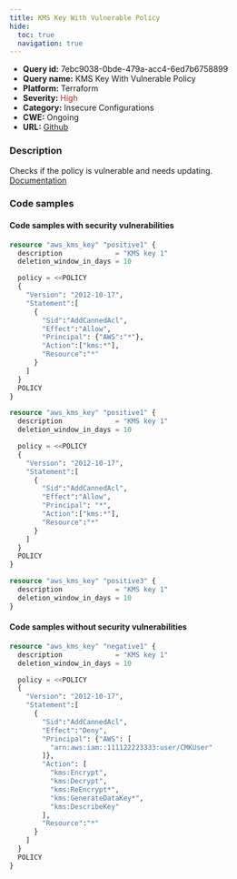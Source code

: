 ```yaml
---
title: KMS Key With Vulnerable Policy
hide:
  toc: true
  navigation: true
---
```


<style>
  .highlight .hll {
    background-color: #ff171742;
  }
  .md-content {
    max-width: 1100px;
    margin: 0 auto;
  }
</style>

-   **Query id:** 7ebc9038-0bde-479a-acc4-6ed7b6758899
-   **Query name:** KMS Key With Vulnerable Policy
-   **Platform:** Terraform
-   **Severity:** <span style="color:#bb2124">High</span>
-   **Category:** Insecure Configurations
-   **CWE:** Ongoing
-   **URL:** [Github](https://github.com/Checkmarx/kics/tree/master/assets/queries/terraform/aws/kms_key_with_full_permissions)

### Description
Checks if the policy is vulnerable and needs updating.<br>
[Documentation](https://registry.terraform.io/providers/hashicorp/aws/latest/docs/resources/kms_key)

### Code samples
#### Code samples with security vulnerabilities
```tf title="Positive test num. 1 - tf file" hl_lines="5"
resource "aws_kms_key" "positive1" {
  description             = "KMS key 1"
  deletion_window_in_days = 10

  policy = <<POLICY
  {
    "Version": "2012-10-17",
    "Statement":[
      {
        "Sid":"AddCannedAcl",
        "Effect":"Allow",
        "Principal": {"AWS":"*"},
        "Action":["kms:*"],
        "Resource":"*"
      }
    ]
  }
  POLICY
}
```
```tf title="Positive test num. 2 - tf file" hl_lines="5"
resource "aws_kms_key" "positive1" {
  description             = "KMS key 1"
  deletion_window_in_days = 10

  policy = <<POLICY
  {
    "Version": "2012-10-17",
    "Statement":[
      {
        "Sid":"AddCannedAcl",
        "Effect":"Allow",
        "Principal": "*",
        "Action":["kms:*"],
        "Resource":"*"
      }
    ]
  }
  POLICY
}

```
```tf title="Positive test num. 3 - tf file" hl_lines="1"
resource "aws_kms_key" "positive3" {
  description             = "KMS key 1"
  deletion_window_in_days = 10
}

```


#### Code samples without security vulnerabilities
```tf title="Negative test num. 1 - tf file"
resource "aws_kms_key" "negative1" {
  description             = "KMS key 1"
  deletion_window_in_days = 10

  policy = <<POLICY
  {
    "Version": "2012-10-17",
    "Statement":[
      {
        "Sid":"AddCannedAcl",
        "Effect":"Deny",
        "Principal": {"AWS": [
          "arn:aws:iam::111122223333:user/CMKUser"
        ]},
        "Action": [
          "kms:Encrypt",
          "kms:Decrypt",
          "kms:ReEncrypt*",
          "kms:GenerateDataKey*",
          "kms:DescribeKey"
        ],
        "Resource":"*"
      }
    ]
  }
  POLICY
}


```
